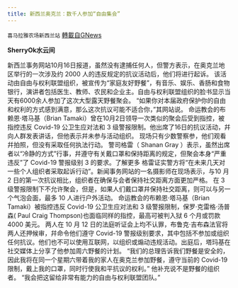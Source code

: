 ```yaml
---
title: 新西兰奥克兰：数千人参加“自由集会”
---
```

`喜马拉雅农场新西兰站` [轉載自GNews](https://gnews.org/zh-hans/1598558/)

**SherryOk水云间**

新西兰事务网站10月16日报道，虽然没有逮捕任何人，但警方表示，在奥克兰地区举行的一次涉及约 2000 人的违反规定的抗议活动后，他们将进行起诉。
该活动由自由与权利联盟组织，被宣传为“家庭友好野餐”，有音乐、娱乐、香肠和食物银行，演讲者包括医生、教师、农民和企业主。自由与权利联盟组织的脸书显示当天有6000余人参加了这次大型露天野餐聚会。
“如果你对本届政府保护你的自由和权利的方式感到满意，那么这次抗议可能不适合你，”其网站说。
命运教会的布赖恩·塔马基（Brian Tamaki）曾在10月2日领导一次类似的聚会后受到指控，被指控违反 Covid-19 公卫生应对法和 3 级警报限制。他出席了16日的抗议活动，幷向人群发表讲话，但他表示幷未参与活动组织。
现场只有少数警察参，他们观看幷拍照，但没有采取任何执法行动。
警司格雷（ Shanan Gray ）表示，虽然出席者以“冷静的方式”行事，幷遵守有关戴口罩和保持距离的规定，但聚会本身“严重违反”了 Covid-19 警报级别 3 的要求。了解更多
格雷证实警方将“在未来几天对一些个人组织者采取起诉行动”。新闻事务网站的一名摄影师在现场表示，与10 月 2 日的第一次抗议相比，组织者在确保与会者保持社交距离方面更加严格。
在 3 级警报限制下不允许聚会，但是，如果人们戴口罩幷保持社交距离，则可以与另一个气泡会面，最多 10 人进行户外活动。
命运教会的布赖恩·塔马基（Brian Tamaki）被指控违反 Covid-19 公卫生应对法和 3 级警报限制，保罗·克雷格·汤普森( Paul Craig Thompson)也面临同样的指控，最高可被判入狱 6 个月或罚款 4000 美元。
两人在 10 月 12 日的法庭听证会上均不认罪，布鲁克·吉布森法官将两人还押候审，幷命令他们遵守 Covid-19 警报级别要求，其中包括不参加或组织任何抗议。他们也不可以使用互联网，以组织或煽动违规活动。出庭后，塔玛基在社交媒体上分享了他参加周六野餐的计划。
“我们的总理告诉我们野餐是安全的，因此我将在同一个星期六带着我的家人在奥克兰参加野餐，遵守当前的 Covid-19 限制，戴上我的口罩，同时行使我和平抗议的权利。”
他补充说不是野餐的组织者。
“我会把这留给非常有能力的自由与权利联盟团队。”

